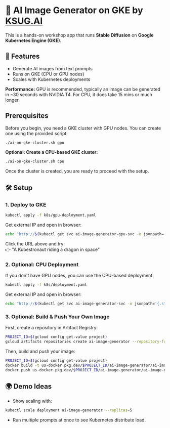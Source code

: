 # 🎨 AI Image Generator on GKE by [KSUG.AI](https://ksug.ai)

This is a hands-on workshop app that runs **Stable Diffusion** on **Google Kubernetes Engine (GKE)**.

## 🚀 Features
- Generate AI images from text prompts
- Runs on GKE (CPU or GPU nodes)
- Scales with Kubernetes deployments

**Performance:** GPU is recommended, typically an image can be generated in ~30 seconds with NVIDIA T4. For CPU, it does take 15 mins or much longer.

## Prerequisites

Before you begin, you need a GKE cluster with GPU nodes. You can create one using the provided script:

```bash
./ai-on-gke-cluster.sh gpu
```

**Optional: Create a CPU-based GKE cluster:**
```bash
./ai-on-gke-cluster.sh cpu
```
Once the cluster is created, you are ready to proceed with the setup.

## 🛠 Setup

### 1. Deploy to GKE
```bash
kubectl apply -f k8s/gpu-deployment.yaml
```

Get external IP and open in browser:
```bash
echo "http://$(kubectl get svc ai-image-generator-gpu-svc -o jsonpath='{.status.loadBalancer.ingress[0].ip}')"
```

Click the URL above and try:  
👉 "A Kubestronaut riding a dragon in space"

### 2. Optional: CPU Deployment
If you don't have GPU nodes, you can use the CPU-based deployment:
```bash
kubectl apply -f k8s/deployment.yaml
```

Get external IP and open in browser:
```bash
echo "http://$(kubectl get svc ai-image-generator-svc -o jsonpath='{.status.loadBalancer.ingress[0].ip}')"
```

### 3. Optional: Build & Push Your Own Image

First, create a repository in Artifact Registry:

```bash
PROJECT_ID=$(gcloud config get-value project)
gcloud artifacts repositories create ai-image-generator --repository-format=docker --location=us-central1 --description="AI Image Generator repository"
```

Then, build and push your image:

```bash
PROJECT_ID=$(gcloud config get-value project)
docker build -t us-docker.pkg.dev/$PROJECT_ID/ai-image-generator/ai-image-generator:latest .
docker push us-docker.pkg.dev/$PROJECT_ID/ai-image-generator/ai-image-generator:latest
```

## 🌍 Demo Ideas
- Show scaling with:
```bash
kubectl scale deployment ai-image-generator --replicas=5
```
- Run multiple prompts at once to see Kubernetes distribute load.
